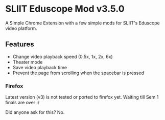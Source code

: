 # SLIIT Eduscope Mod v3.5.0

A Simple Chrome Extension with a few simple mods for SLIIT's Eduscope video platform.

## Features

- Change video playback speed (0.5x, 1x, 2x, 6x)
- Theater mode
- Save video playback time
- Prevent the page from scrolling when the spacebar is pressed

### Firefox

Latest version (v3) is not tested or ported to firefox yet. Waiting till Sem 1 finals are over :/

Did anyone ask for this? No.
